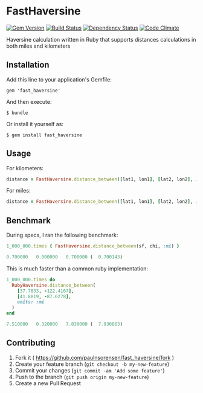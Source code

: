 # FastHaversine
[![Gem Version](https://badge.fury.io/rb/fast_haversine.svg)](http://badge.fury.io/rb/fast_haversine)
[![Build Status](https://travis-ci.org/paulnsorensen/fast_haversine.svg?branch=master)](https://travis-ci.org/paulnsorensen/fast_haversine)
[![Dependency Status](https://gemnasium.com/paulnsorensen/fast_haversine.svg)](https://gemnasium.com/paulnsorensen/fast_haversine)
[![Code Climate](https://codeclimate.com/github/paulnsorensen/fast_haversine/badges/gpa.svg)](https://codeclimate.com/github/paulnsorensen/fast_haversine)

Haversine calculation written in Ruby that supports
distances calculations in both miles and kilometers

## Installation

Add this line to your application's Gemfile:

    gem 'fast_haversine'

And then execute:

    $ bundle

Or install it yourself as:

    $ gem install fast_haversine

## Usage

For kilometers:

```ruby
distance = FastHaversine.distance_between([lat1, lon1], [lat2, lon2], :km)
```

For miles:

```ruby
distance = FastHaversine.distance_between([lat1, lon1], [lat2, lon2], :mi)
```

## Benchmark

During specs, I ran the following benchmark:

```ruby
1_000_000.times { FastHaversine.distance_between(sf, chi, :mi) }

0.700000   0.000000   0.700000 (  0.700143)
```

This is much faster than a common ruby implementation:

```ruby
1_000_000.times do
  RubyHaversine.distance_between(
    [37.7833, -122.4167],
    [41.8819, -87.6278],
    units: :mi
  )
end

7.510000   0.320000   7.830000 (  7.930863)
```

## Contributing

1. Fork it ( https://github.com/paulnsorensen/fast_haversine/fork )
2. Create your feature branch (`git checkout -b my-new-feature`)
3. Commit your changes (`git commit -am 'Add some feature'`)
4. Push to the branch (`git push origin my-new-feature`)
5. Create a new Pull Request
